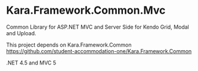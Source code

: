 # Kara.Framework.Common.Mvc
Common Library for ASP.NET MVC and Server Side for Kendo Grid, Modal and Upload.

This project depends on Kara.Framework.Common https://github.com/student-accommodation-one/Kara.Framework.Common

.NET 4.5 and MVC 5
